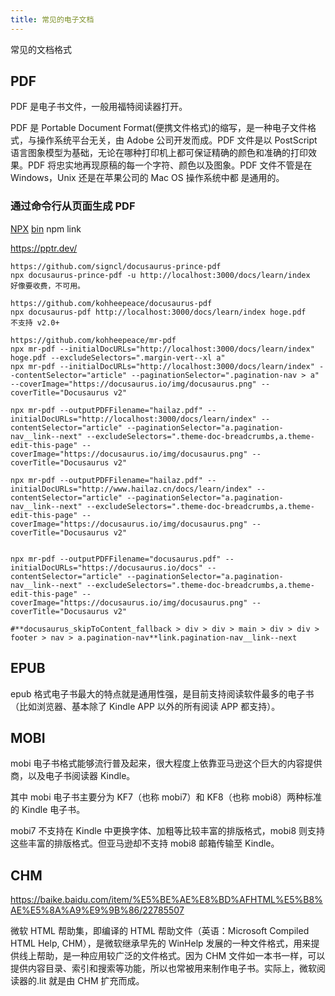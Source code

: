 ```yaml
---
title: 常见的电子文档
---
```


常见的文档格式

## PDF

PDF 是电子书文件，一般用福特阅读器打开。

PDF 是 Portable Document Format(便携文件格式)的缩写，是一种电子文件格式，与操作系统平台无关，由 Adobe 公司开发而成。PDF 文件是以 PostScript 语言图象模型为基础，无论在哪种打印机上都可保证精确的颜色和准确的打印效果。PDF 将忠实地再现原稿的每一个字符、颜色以及图象。PDF 文件不管是在 Windows，Unix 还是在苹果公司的 Mac OS 操作系统中都 是通用的。

### 通过命令行从页面生成 PDF

[NPX](https://www.ruanyifeng.com/blog/2019/02/npx.html)
[bin](https://www.cnblogs.com/taohuaya/p/14586095.html)
npm link

https://pptr.dev/

```
https://github.com/signcl/docusaurus-prince-pdf
npx docusaurus-prince-pdf -u http://localhost:3000/docs/learn/index
好像要收费，不可用。

https://github.com/kohheepeace/docusaurus-pdf
npx docusaurus-pdf http://localhost:3000/docs/learn/index hoge.pdf
不支持 v2.0+

https://github.com/kohheepeace/mr-pdf
npx mr-pdf --initialDocURLs="http://localhost:3000/docs/learn/index" hoge.pdf --excludeSelectors=".margin-vert--xl a"
npx mr-pdf --initialDocURLs="http://localhost:3000/docs/learn/index" --contentSelector="article" --paginationSelector=".pagination-nav > a" --coverImage="https://docusaurus.io/img/docusaurus.png" --coverTitle="Docusaurus v2"

npx mr-pdf --outputPDFFilename="hailaz.pdf" --initialDocURLs="http://localhost:3000/docs/learn/index" --contentSelector="article" --paginationSelector="a.pagination-nav__link--next" --excludeSelectors=".theme-doc-breadcrumbs,a.theme-edit-this-page" --coverImage="https://docusaurus.io/img/docusaurus.png" --coverTitle="Docusaurus v2"

npx mr-pdf --outputPDFFilename="hailaz.pdf" --initialDocURLs="http://www.hailaz.cn/docs/learn/index" --contentSelector="article" --paginationSelector="a.pagination-nav__link--next" --excludeSelectors=".theme-doc-breadcrumbs,a.theme-edit-this-page" --coverImage="https://docusaurus.io/img/docusaurus.png" --coverTitle="Docusaurus v2"


npx mr-pdf --outputPDFFilename="docusaurus.pdf" --initialDocURLs="https://docusaurus.io/docs" --contentSelector="article" --paginationSelector="a.pagination-nav__link--next" --excludeSelectors=".theme-doc-breadcrumbs,a.theme-edit-this-page" --coverImage="https://docusaurus.io/img/docusaurus.png" --coverTitle="Docusaurus v2"

#**docusaurus_skipToContent_fallback > div > div > main > div > div > footer > nav > a.pagination-nav**link.pagination-nav__link--next
```

## EPUB

epub 格式电子书最大的特点就是通用性强，是目前支持阅读软件最多的电子书（比如浏览器、基本除了 Kindle APP 以外的所有阅读 APP 都支持）。

## MOBI

mobi 电子书格式能够流行普及起来，很大程度上依靠亚马逊这个巨大的内容提供商，以及电子书阅读器 Kindle。

其中 mobi 电子书主要分为 KF7（也称 mobi7）和 KF8（也称 mobi8）两种标准的 Kindle 电子书。

mobi7 不支持在 Kindle 中更换字体、加粗等比较丰富的排版格式，mobi8 则支持这些丰富的排版格式。但亚马逊却不支持 mobi8 邮箱传输至 Kindle。

## CHM

https://baike.baidu.com/item/%E5%BE%AE%E8%BD%AFHTML%E5%B8%AE%E5%8A%A9%E9%9B%86/22785507

微软 HTML 帮助集，即编译的 HTML 帮助文件（英语：Microsoft Compiled HTML Help, CHM），是微软继承早先的 WinHelp 发展的一种文件格式，用来提供线上帮助，是一种应用较广泛的文件格式。因为 CHM 文件如一本书一样，可以提供内容目录、索引和搜索等功能，所以也常被用来制作电子书。实际上，微软阅读器的.lit 就是由 CHM 扩充而成。
